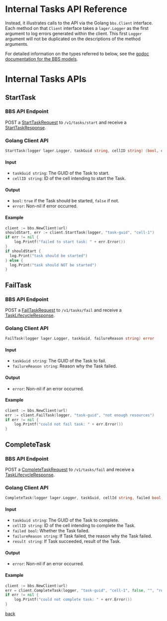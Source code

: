 # Internal Tasks API Reference

Instead, it illustrates calls to the API via the Golang `bbs.Client` interface.
Each method on that `Client` interface takes a `lager.Logger` as the first argument to log errors generated within the client.
This first `Logger` argument will not be duplicated on the descriptions of the method arguments.

For detailed information on the types referred to below, see the [godoc documentation for the BBS models](https://godoc.org/code.cloudfoundry.org/bbs/models).

# Internal Tasks APIs

## StartTask

### BBS API Endpoint

POST a [StartTaskRequest](https://godoc.org/code.cloudfoundry.org/bbs/models#StartTaskRequest)
to `/v1/tasks/start`
and receive a [StartTaskResponse](https://godoc.org/code.cloudfoundry.org/bbs/models#StartTaskResponse).

### Golang Client API

```go
StartTask(logger lager.Logger, taskGuid string, cellID string) (bool, error)
```

#### Input

* `taskGuid string`: The GUID of the Task to start.
* `cellID string`: ID of the cell intending to start the Task.

#### Output

* `bool`: `true` if the Task should be started, `false` if not.
* `error`: Non-nil if error occurred.

#### Example

```go
client := bbs.NewClient(url)
shouldStart, err := client.StartTask(logger, "task-guid", "cell-1")
if err != nil {
    log.Printf("failed to start task: " + err.Error())
}
if shouldStart {
  log.Print("task should be started")
} else {
  log.Print("task should NOT be started")
}
```

## FailTask

### BBS API Endpoint

POST a [FailTaskRequest](https://godoc.org/code.cloudfoundry.org/bbs/models#FailTaskRequest)
to `/v1/tasks/fail`
and receive a [TaskLifecycleResponse](https://godoc.org/code.cloudfoundry.org/bbs/models#TaskLifecycleResponse).

### Golang Client API

```go
FailTask(logger lager.Logger, taskGuid, failureReason string) error
```

#### Input

* `taskGuid string`: The GUID of the Task to fail.
* `failureReason string`: Reason why the Task failed.

#### Output

* `error`:  Non-nil if an error occurred.

#### Example

```go
client := bbs.NewClient(url)
err := client.FailTask(logger, "task-guid", "not enough resources")
if err != nil {
    log.Printf("could not fail task: " + err.Error())
}
```

## CompleteTask

### BBS API Endpoint
POST a [CompleteTaskRequest](https://godoc.org/code.cloudfoundry.org/bbs/models#CompleteTaskRequest)
to `/v1/tasks/fail`
and receive a [TaskLifecycleResponse](https://godoc.org/code.cloudfoundry.org/bbs/models#TaskLifecycleResponse).

### Golang Client API

```go
CompleteTask(logger lager.Logger, taskGuid, cellId string, failed bool, failureReason, result string) error
```

#### Input

* `taskGuid string`: The GUID of the Task to complete.
* `cellID string`: ID of the cell intending to complete the Task.
* `failed bool`: Whether the Task failed.
* `failureReason string`: If Task failed, the reason why the Task failed.
* `result string`: If Task succeeded, result of the Task.

#### Output

* `error`:  Non-nil if an error occurred.

#### Example

```go
client := bbs.NewClient(url)
err = client.CompleteTask(logger, "task-guid", "cell-1", false, "", "result")
if err != nil {
    log.Printf("could not complete task: " + err.Error())
}
```

[back](README.md)
